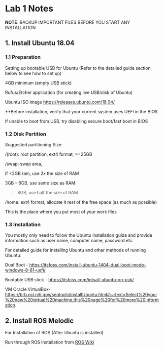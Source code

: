 # Lab 1 Notes

**NOTE**: BACKUP IMPORTANT FILES BEFORE YOU START ANY INSTALLATION 

## 1. Install Ubuntu 18.04 

### 1.1 Preparation 

Setting up bootable USB for Ubuntu (Refer to the detailed guide section below to see how to set up) 

4GB minimum (empty USB stick) 

Rufus/Etcher application (for creating live USB/disk of Ubuntu) 

Ubuntu ISO image https://releases.ubuntu.com/18.04/ 

 

**Before installation, verify that your current system uses UEFI in the BIOS 

If unable to boot from USB, try disabling secure boot/fast boot in BIOS 

### 1.2 Disk Partition 

Suggested partitioning Size: 

/(root): root partition, ext4 format, >=25GB 

/swap: swap area,  

If <2GB ram, use 2x the size of RAM 

3GB – 6GB, use same size as RAM 

>8GB, use half the size of RAM 

/home: ext4 format, allocate it rest of the free space (as much as possible) 

This is the place where you put most of your work files 

### 1.3 Installation 

You mostly only need to follow the Ubuntu installation guide and provide information such as user name, computer name, password etc. 

 

For detailed guide for installing Ubuntu and other methods of running Ubuntu:  

Dual Boot - https://itsfoss.com/install-ubuntu-1404-dual-boot-mode-windows-8-81-uefi/  

Bootable USB stick - https://itsfoss.com/intsall-ubuntu-on-usb/  

VM Oracle VirtualBox-  https://brb.nci.nih.gov/seqtools/installUbuntu.html#:~:text=Select%20your%20new%20virtual%20machine,this%20page%20for%20more%20information.  

## 2. Install ROS Melodic 
 
For Installation of ROS (After Ubuntu is installed) 

Run through ROS Installation from [ROS Wiki](http://wiki.ros.org/melodic/Installation/Ubuntu)